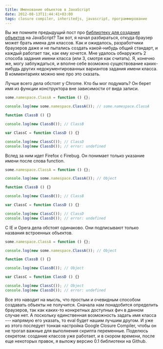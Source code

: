```yaml
---
title: Именование объектов в JavaScript
date: 2012-08-13T11:44:41+03:00
tags: closure compiler, inheritedjs, javascript, программирование
---
```


Вы же помните предыдущий пост про [библиотеку для создания объектов](http://dikmax.name/post/jsclass) на JavaScript? Так вот, я начал разбираться, откуда браузер может брать имена для классов. Как и ожидалось, разработчики браузеров даже и не пытались создать какой-нибудь общий стандарт, и каждый работает так, как ему хочется. Мне удалось обнаружить 2 способа задания имени класса (или 3, смотря как считать). Я, конечно же, могу заблуждаться, и вполне себе возможно существование каких-нибудь других недокументированных вариантов задания имени класса. В комментариях можно мне про это сказать.

Лучше всего дела обстоят у Chrome. Кто бы мог подумать? Он берет имя из функции конструктора вне зависимости от вида записи. 

~~~~~javascript
some.namespace.ClassA = function () {};

console.log(new some.namespace.ClassA()); // some.namespace.ClassA

function ClassB () {}

console.log(new ClassB()); // ClassB

var ClassC = function ClassD () {}

console.log(new ClassC()); // ClassD
console.log(new ClassD()); // error: undefined
~~~~~

Вслед за ним идет Firefox с Firebug. Он понимает только указание имени после слова function. 

~~~~~javascript
some.namespace.ClassA = function () {};

console.log(new some.namespace.ClassA()); // Object

function ClassB () {}

console.log(new ClassB()); // ClassB

var ClassC = function ClassD () {}

console.log(new ClassC()); // ClassD
console.log(new ClassD()); // error: undefined
~~~~~

С IE и Opera дела обстоят одинаково. Они подписывают только названия встроенных объектов. 

~~~~~javascript
some.namespace.ClassA = function () {};

console.log(new some.namespace.ClassA()); // Object

function ClassB () {}

console.log(new ClassB()); // Object

var ClassC = function ClassD () {}

console.log(new ClassC()); // Object
console.log(new ClassD()); // error: undefined
~~~~~

Все это наводит на мысль, что простым и очевидным способом создавать объекты не получится. Сначала нам понадобится определить браузеров, так как каких-то конкретных доступных фич в данном случае нет. А поскольку единственная возможность задать имя класса --- напрямую его указать, то eval будет нашим лучшим другом. И уже из этого последует тонкая настройка Google Closure Compiler, чтобы он не трогал важные для выполнения скрипта переменные. 
Поделюсь секретом: создание классов уже работает, и в скором времени, после еще некоторых правок, я выложу версию 0.1 библиотеки на Github. 